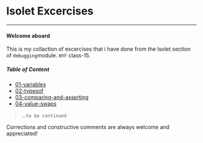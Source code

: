 # Isolet Excercises 
-----------------------------

#### Welcome aboard 

This is my collaction of excercises that i have done from the Isolet section of `debugging`module. `HYF` class-15. 

##### Table of Content 

 -  [01-variables](https://github.com/Mika215/isolate-excercises/tree/main/01-variables)
 -  [02-typesof](https://github.com/Mika215/isolate-excercises/tree/main/02-typeof)
 -  [03-comparing-and-asserting](https://github.com/Mika215/isolate-excercises/tree/main/03-comparing-and-asserting)
 -  [04-value-swaps](https://github.com/Mika215/isolate-excercises/tree/main/04-value-swaps)

 > ...`to be continued`

Corrections and constructive comments are always welcome and appreciated!